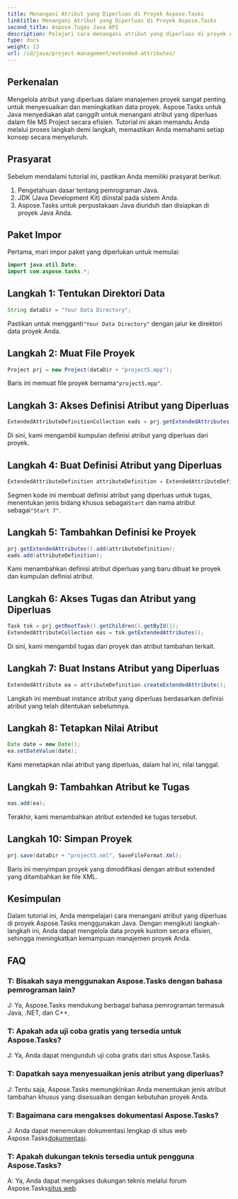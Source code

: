 ```yaml
---
title: Menangani Atribut yang Diperluas di Proyek Aspose.Tasks
linktitle: Menangani Atribut yang Diperluas di Proyek Aspose.Tasks
second_title: Aspose.Tugas Java API
description: Pelajari cara menangani atribut yang diperluas di proyek Aspose.Tasks menggunakan Java secara efisien. Panduan langkah demi langkah untuk manajemen proyek yang efektif.
type: docs
weight: 13
url: /id/java/project-management/extended-attributes/
---
```

## Perkenalan
Mengelola atribut yang diperluas dalam manajemen proyek sangat penting untuk menyesuaikan dan meningkatkan data proyek. Aspose.Tasks untuk Java menyediakan alat canggih untuk menangani atribut yang diperluas dalam file MS Project secara efisien. Tutorial ini akan memandu Anda melalui proses langkah demi langkah, memastikan Anda memahami setiap konsep secara menyeluruh.
## Prasyarat
Sebelum mendalami tutorial ini, pastikan Anda memiliki prasyarat berikut:
1. Pengetahuan dasar tentang pemrograman Java.
2. JDK (Java Development Kit) diinstal pada sistem Anda.
3. Aspose.Tasks untuk perpustakaan Java diunduh dan disiapkan di proyek Java Anda.
## Paket Impor
Pertama, mari impor paket yang diperlukan untuk memulai:
```java
import java.util.Date;
import com.aspose.tasks.*;
```
## Langkah 1: Tentukan Direktori Data
```java
String dataDir = "Your Data Directory";
```
 Pastikan untuk mengganti`"Your Data Directory"` dengan jalur ke direktori data proyek Anda.
## Langkah 2: Muat File Proyek
```java
Project prj = new Project(dataDir + "project5.mpp");
```
 Baris ini memuat file proyek bernama`"project5.mpp"`.
## Langkah 3: Akses Definisi Atribut yang Diperluas
```java
ExtendedAttributeDefinitionCollection eads = prj.getExtendedAttributes();
```
Di sini, kami mengambil kumpulan definisi atribut yang diperluas dari proyek.
## Langkah 4: Buat Definisi Atribut yang Diperluas
```java
ExtendedAttributeDefinition attributeDefinition = ExtendedAttributeDefinition.createTaskDefinition(CustomFieldType.Start, ExtendedAttributeTask.Start7, "Start 7");
```
 Segmen kode ini membuat definisi atribut yang diperluas untuk tugas, menentukan jenis bidang khusus sebagai`Start` dan nama atribut sebagai`"Start 7"`.
## Langkah 5: Tambahkan Definisi ke Proyek
```java
prj.getExtendedAttributes().add(attributeDefinition);
eads.add(attributeDefinition);
```
Kami menambahkan definisi atribut diperluas yang baru dibuat ke proyek dan kumpulan definisi atribut.
## Langkah 6: Akses Tugas dan Atribut yang Diperluas
```java
Task tsk = prj.getRootTask().getChildren().getById(1);
ExtendedAttributeCollection eas = tsk.getExtendedAttributes();
```
Di sini, kami mengambil tugas dari proyek dan atribut tambahan terkait.
## Langkah 7: Buat Instans Atribut yang Diperluas
```java
ExtendedAttribute ea = attributeDefinition.createExtendedAttribute();
```
Langkah ini membuat instance atribut yang diperluas berdasarkan definisi atribut yang telah ditentukan sebelumnya.
## Langkah 8: Tetapkan Nilai Atribut
```java
Date date = new Date();
ea.setDateValue(date);
```
Kami menetapkan nilai atribut yang diperluas, dalam hal ini, nilai tanggal.
## Langkah 9: Tambahkan Atribut ke Tugas
```java
eas.add(ea);
```
Terakhir, kami menambahkan atribut extended ke tugas tersebut.
## Langkah 10: Simpan Proyek
```java
prj.save(dataDir + "project5.xml", SaveFileFormat.Xml);
```
Baris ini menyimpan proyek yang dimodifikasi dengan atribut extended yang ditambahkan ke file XML.
## Kesimpulan
Dalam tutorial ini, Anda mempelajari cara menangani atribut yang diperluas di proyek Aspose.Tasks menggunakan Java. Dengan mengikuti langkah-langkah ini, Anda dapat mengelola data proyek kustom secara efisien, sehingga meningkatkan kemampuan manajemen proyek Anda.
## FAQ
### T: Bisakah saya menggunakan Aspose.Tasks dengan bahasa pemrograman lain?
J: Ya, Aspose.Tasks mendukung berbagai bahasa pemrograman termasuk Java, .NET, dan C++.
### T: Apakah ada uji coba gratis yang tersedia untuk Aspose.Tasks?
J: Ya, Anda dapat mengunduh uji coba gratis dari situs Aspose.Tasks.
### T: Dapatkah saya menyesuaikan jenis atribut yang diperluas?
J: Tentu saja, Aspose.Tasks memungkinkan Anda menentukan jenis atribut tambahan khusus yang disesuaikan dengan kebutuhan proyek Anda.
### T: Bagaimana cara mengakses dokumentasi Aspose.Tasks?
 J: Anda dapat menemukan dokumentasi lengkap di situs web Aspose.Tasks[dokumentasi](https://reference.aspose.com/tasks/java/).
### T: Apakah dukungan teknis tersedia untuk pengguna Aspose.Tasks?
 A: Ya, Anda dapat mengakses dukungan teknis melalui forum Aspose.Tasks[situs web](https://forum.aspose.com/c/tasks/15).
